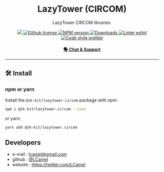 <p align="center">
    <h1 align="center">
         LazyTower (CIRCOM)
    </h1>
    <p align="center">LazyTower CIRCOM libraries.</p>
</p>

<p align="center">
    <a href="https://github.com/privacy-scaling-explorations/zk-kit">
        <img src="https://img.shields.io/badge/project-zk--kit-blue.svg?style=flat-square">
    </a>
    <a href="https://github.com/privacy-scaling-explorations/zk-kit/blob/main/LICENSE">
        <img alt="Github license" src="https://img.shields.io/github/license/privacy-scaling-explorations/zk-kit.svg?style=flat-square">
    </a>
    <a href="https://www.npmjs.com/package/@zk-kit/lazytower.circom">
        <img alt="NPM version" src="https://img.shields.io/npm/v/@zk-kit/lazytower.circom?style=flat-square" />
    </a>
    <a href="https://npmjs.org/package/@zk-kit/lazytower.circom">
        <img alt="Downloads" src="https://img.shields.io/npm/dm/@zk-kit/lazytower.circom.svg?style=flat-square" />
    </a>
    <a href="https://eslint.org/">
        <img alt="Linter eslint" src="https://img.shields.io/badge/linter-eslint-8080f2?style=flat-square&logo=eslint" />
    </a>
    <a href="https://prettier.io/">
        <img alt="Code style prettier" src="https://img.shields.io/badge/code%20style-prettier-f8bc45?style=flat-square&logo=prettier" />
    </a>
</p>

<div align="center">
    <h4>
        <a href="https://appliedzkp.org/discord">
            🗣️ Chat &amp; Support
        </a>
    </h4>
</div>

---

## 🛠 Install

### npm or yarn

Install the `@zk-kit/lazytower.circom` package with npm:

```bash
npm i @zk-kit/lazytower.circom --save
```

or yarn:

```bash
yarn add @zk-kit/lazytower.circom
```

## Developers

-   e-mail : lcamel@gmail.com
-   github : [@LCamel](https://github.com/LCamel)
-   website : https://twitter.com/LCamel
